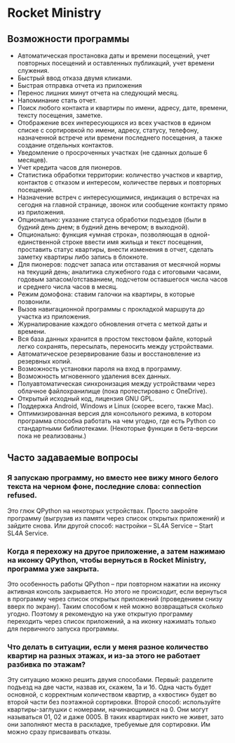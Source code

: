 # Rocket Ministry

## Возможности программы

* Автоматическая простановка даты и времени посещений, учет повторных посещений и оставленных публикаций, учет времени служения.
* Быстрый ввод отказа двумя кликами.
* Быстрая отправка отчета из приложения
* Перенос лишних минут отчета на следующий месяц.
* Напоминание стать отчет.
* Поиск любого контакта и квартиры по имени, адресу, дате, времени, тексту посещения, заметке.
* Отображение всех интересующихся из всех участков в едином списке с сортировкой по имени, адресу, статусу, телефону, назначенной встрече или времени последнего посещения, а также создание отдельных контактов.
* Уведомление о просроченных участках (не сданных дольше 6 месяцев).
* Учет кредита часов для пионеров.
* Статистика обработки территории: количество участков и квартир, контактов с отказом и интересом, количестве первых и повторных посещений.
* Назначение встреч с интересующимися, индикация о встречах на сегодня на главной странице, звонок или сообщение контакту прямо из приложения.
* Опционально: указание статуса обработки подъездов (были в будний день днем; в будний день вечером; в выходной).
* Опционально: функция «умная строка», позволяющая в одной-единственной строке ввести имя жильца и текст посещения, проставить статус квартиры, внести изменения в отчет, сделать заметку квартиры либо запись в блокноте.
* Для пионеров: подсчет запаса или отставания от месячной нормы на текущий день; аналитика служебного года с итоговыми часами, годовым запасом/отставанием, подсчетом оставшегося числа часов и среднего числа часов в месяц.
* Режим домофона: ставим галочки на квартиры, в которые позвонили.
* Вызов навигационной программы с прокладкой маршрута до участка из приложения.
* Журналирование каждого обновления отчета с меткой даты и времени.
* Вся база данных хранится в простом текстовом файле, который легко сохранять, пересылать, переносить между устройствами.
* Автоматическое резервирование базы и восстановление из резервных копий.
* Возможность установки пароля на вход в программу.
* Возможность мгновенного удаления всех данных.
* Полуавтоматическая синхронизация между устройствами через облачное файлохранилище (пока протестировано с OneDrive).
* Открытый исходный код, лицензия GNU GPL.
* Поддержка Android, Windows и Linux (скорее всего, также Mac).
* Оптимизированная версия для консольного режима, в котором программа способна работать на чем угодно, где есть Python со стандартными библиотеками.
(Некоторые функции в бета-версии пока не реализованы.)

## Часто задаваемые вопросы

### Я запускаю программу, но вместо нее вижу много белого текста на черном фоне, последние слова: connection refused.

Это глюк QPython на некоторых устройствах. Просто закройте программу (выгрузив из памяти через список открытых приложений) и зайдите снова. Или другой способ: настройки – SL4A Service – Start SL4A Service.

### Когда я перехожу на другое приложение, а затем нажимаю на иконку QPython, чтобы вернуться в Rocket Ministry, программа уже закрыта.

Это особенность работы QPython – при повторном нажатии на иконку активная консоль закрывается. Но этого не происходит, если вернуться в программу через список открытых приложений (проведением снизу вверх по экрану). Таким способом к ней можно возвращаться сколько угодно. Поэтому я рекомендую на уже открытую программу переходить через список приложений, а на иконку нажимать только для первичного запуска программы.

### Что делать в ситуации, если у меня разное количество квартир на разных этажах, и из-за этого не работает разбивка по этажам?

Эту ситуацию можно решить двумя способами. Первый: разделите подъезд на две части, назвав их, скажем, 1а и 1б. Одна часть будет основной, с корректным количеством квартир, а «хвостик» будет во второй части без поэтажной сортировки. Второй способ: используйте квартиры-заглушки с номерами, начинающимися на 0. Они могут называться 01, 02 и даже 0005. В таких квартирах никто не живет, зато они заполняют места в раскладке, требуемые для сортировки. Им можно сразу присваивать отказы.
